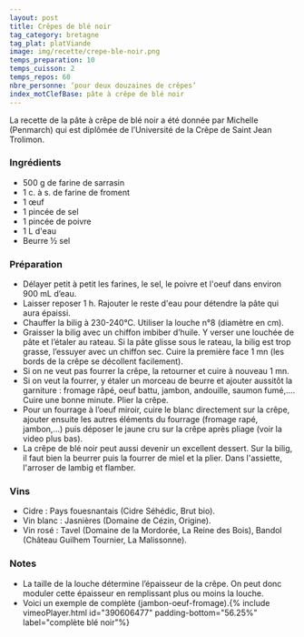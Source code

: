 ```yaml
---
layout: post
title: Crêpes de blé noir
tag_category: bretagne
tag_plat: platViande
image: img/recette/crepe-ble-noir.png
temps_preparation: 10
temps_cuisson: 2
temps_repos: 60
nbre_personne: ‘pour deux douzaines de crêpes’
index_motClefBase: pâte à crêpe de blé noir
---
```


La recette de la pâte à crêpe de blé noir a été donnée par Michelle (Penmarch) qui est diplômée de l’Université de la Crêpe de Saint Jean Trolimon.

### Ingrédients
* 500 g de farine de sarrasin
* 1 c. à s. de farine de froment
* 1 œuf
* 1 pincée de sel
* 1 pincée de poivre
* 1 L d'eau
* Beurre ½ sel

### Préparation
* Délayer petit à petit les farines, le sel, le poivre et l'oeuf dans environ 900 mL d’eau.
* Laisser reposer 1 h. Rajouter le reste d'eau pour détendre la pâte qui aura épaissi.
* Chauffer la bilig à 230-240°C. Utiliser la louche n°8 (diamètre en cm).
* Graisser la bilig avec un chiffon imbiber d’huile. Y verser une louchée de pâte et l’étaler au rateau. Si la pâte glisse sous le rateau, la bilig est trop grasse, l’essuyer avec un chiffon sec. Cuire la première face 1 mn (les bords de la crêpe se décollent facilement).
* Si on ne veut pas fourrer la crêpe, la retourner et cuire à nouveau 1 mn.
* Si on veut la fourrer, y étaler un morceau de beurre et ajouter aussitôt la garniture : fromage râpé, oeuf battu, jambon, andouille, saumon fumé,…. Cuire une bonne minute. Plier la crêpe.
* Pour un fourrage à l’oeuf miroir, cuire le blanc directement sur la crêpe, ajouter ensuite les autres éléments du fourrage (fromage rapé, jambon,...) puis déposer le jaune cru sur la crêpe après pliage (voir la video plus bas).
* La crêpe de blé noir peut aussi devenir un excellent dessert. Sur la bilig, il faut bien la beurrer puis la fourrer de miel et la plier. Dans l'assiette, l'arroser de lambig et flamber.

### Vins
* Cidre : Pays fouesnantais (Cidre Séhédic, Brut bio).
* Vin blanc : Jasnières (Domaine de Cézin, Origine).
* Vin rosé : Tavel (Domaine de la Mordorée, La Reine des Bois), Bandol (Château Guilhem Tournier, La Malissonne).

### Notes
* La taille de la louche détermine l’épaisseur de la crêpe. On peut donc moduler cette épaisseur en remplissant plus ou moins la louche.
* Voici un exemple de complète (jambon-oeuf-fromage).{% include vimeoPlayer.html id="390606477" padding-bottom="56.25%" label="complète blé noir"%}
